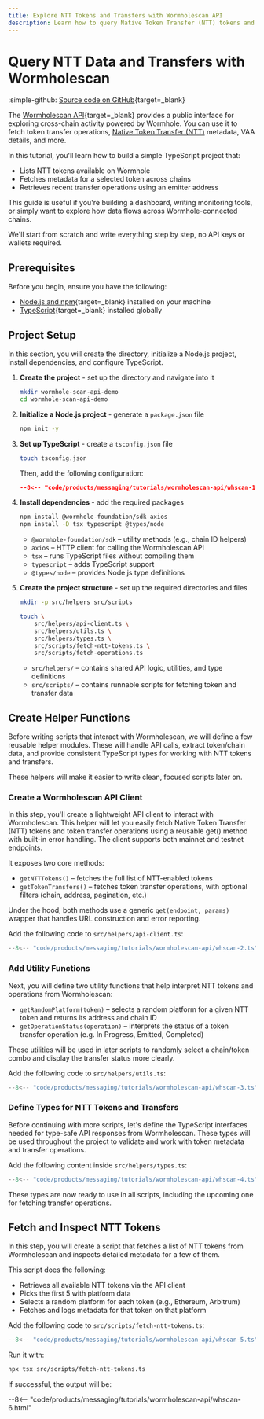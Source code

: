 ```yaml
---
title: Explore NTT Tokens and Transfers with Wormholescan API
description: Learn how to query Native Token Transfer (NTT) tokens and transfer operations using the Wormholescan API.
---
```


# Query NTT Data and Transfers with Wormholescan

:simple-github: [Source code on GitHub](https://github.com/wormhole-foundation/demo-wormholescan-api){target=\_blank}

The [Wormholescan API](https://wormholescan.io/#/developers/api-doc){target=\_blank} provides a public interface for exploring cross-chain activity powered by Wormhole. You can use it to fetch token transfer operations, [Native Token Transfer (NTT)](/docs/products/native-token-transfers/overview/) metadata, VAA details, and more.

In this tutorial, you'll learn how to build a simple TypeScript project that:

 - Lists NTT tokens available on Wormhole
 - Fetches metadata for a selected token across chains
 - Retrieves recent transfer operations using an emitter address

This guide is useful if you're building a dashboard, writing monitoring tools, or simply want to explore how data flows across Wormhole-connected chains.

We'll start from scratch and write everything step by step, no API keys or wallets required.

## Prerequisites

Before you begin, ensure you have the following:

 - [Node.js and npm](https://docs.npmjs.com/downloading-and-installing-node-js-and-npm){target=\_blank} installed on your machine
 - [TypeScript](https://www.typescriptlang.org/download/){target=\_blank} installed globally

## Project Setup

In this section, you will create the directory, initialize a Node.js project, install dependencies, and configure TypeScript.

1. **Create the project** - set up the directory and navigate into it

    ```bash
    mkdir wormhole-scan-api-demo
    cd wormhole-scan-api-demo
    ```

2. **Initialize a Node.js project** - generate a `package.json` file

    ```bash
    npm init -y
    ```

3. **Set up TypeScript** - create a `tsconfig.json` file

    ```bash
    touch tsconfig.json
    ```

    Then, add the following configuration:

    ```json title="tsconfig.json"
    --8<-- "code/products/messaging/tutorials/wormholescan-api/whscan-1.json"
    ```

4. **Install dependencies** - add the required packages

    ```bash
    npm install @wormhole-foundation/sdk axios
    npm install -D tsx typescript @types/node
    ```

     - `@wormhole-foundation/sdk` – utility methods (e.g., chain ID helpers)
     - `axios` – HTTP client for calling the Wormholescan API
     - `tsx` – runs TypeScript files without compiling them
     - `typescript` – adds TypeScript support
     - `@types/node` – provides Node.js type definitions

5. **Create the project structure** - set up the required directories and files

    ```bash
    mkdir -p src/helpers src/scripts

    touch \
        src/helpers/api-client.ts \
        src/helpers/utils.ts \
        src/helpers/types.ts \
        src/scripts/fetch-ntt-tokens.ts \
        src/scripts/fetch-operations.ts
    ```

     - `src/helpers/` – contains shared API logic, utilities, and type definitions
     - `src/scripts/` – contains runnable scripts for fetching token and transfer data

## Create Helper Functions

Before writing scripts that interact with Wormholescan, we will define a few reusable helper modules. These will handle API calls, extract token/chain data, and provide consistent TypeScript types for working with NTT tokens and transfers.

These helpers will make it easier to write clean, focused scripts later on.

### Create a Wormholescan API Client

In this step, you'll create a lightweight API client to interact with Wormholescan. This helper will let you easily fetch Native Token Transfer (NTT) tokens and token transfer operations using a reusable get() method with built-in error handling. The client supports both mainnet and testnet endpoints.

It exposes two core methods:

 - `getNTTTokens()` – fetches the full list of NTT-enabled tokens
 - `getTokenTransfers()` – fetches token transfer operations, with optional filters (chain, address, pagination, etc.)

Under the hood, both methods use a generic `get(endpoint, params)` wrapper that handles URL construction and error reporting.

Add the following code to `src/helpers/api-client.ts`:

```typescript title="src/helpers/api-client.ts"
--8<-- "code/products/messaging/tutorials/wormholescan-api/whscan-2.ts"
```

### Add Utility Functions

Next, you will define two utility functions that help interpret NTT tokens and operations from Wormholescan:

 - `getRandomPlatform(token)` – selects a random platform for a given NTT token and returns its address and chain ID
 - `getOperationStatus(operation)` – interprets the status of a token transfer operation (e.g. In Progress, Emitted, Completed)

These utilities will be used in later scripts to randomly select a chain/token combo and display the transfer status more clearly.

Add the following code to `src/helpers/utils.ts`:

```typescript title="src/helpers/utils.ts"
--8<-- "code/products/messaging/tutorials/wormholescan-api/whscan-3.ts"
```

### Define Types for NTT Tokens and Transfers

Before continuing with more scripts, let's define the TypeScript interfaces needed for type-safe API responses from Wormholescan. These types will be used throughout the project to validate and work with token metadata and transfer operations.

Add the following content inside `src/helpers/types.ts`:

```typescript title="src/helpers/types.ts"
--8<-- "code/products/messaging/tutorials/wormholescan-api/whscan-4.ts"
```

These types are now ready to use in all scripts, including the upcoming one for fetching transfer operations.

## Fetch and Inspect NTT Tokens

In this step, you will create a script that fetches a list of NTT tokens from Wormholescan and inspects detailed metadata for a few of them.

This script does the following:
 - Retrieves all available NTT tokens via the API client
 - Picks the first 5 with platform data
 - Selects a random platform for each token (e.g., Ethereum, Arbitrum)
 - Fetches and logs metadata for that token on that platform

Add the following code to `src/scripts/fetch-ntt-tokens.ts`:

```typescript title="src/scripts/fetch-ntt-tokens.ts"
--8<-- "code/products/messaging/tutorials/wormholescan-api/whscan-5.ts"
```

Run it with:

```bash
npx tsx src/scripts/fetch-ntt-tokens.ts
```

If successful, the output will be:

--8<-- "code/products/messaging/tutorials/wormholescan-api/whscan-6.html"
